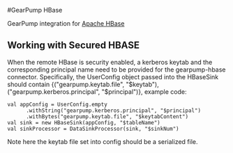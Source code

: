 #GearPump HBase

GearPump integration for [Apache HBase](https://hbase.apache.org)

## Working with Secured HBASE

When the remote HBase is security enabled, a kerberos keytab and the corresponding principal name need to be
provided for the gearpump-hbase connector. Specifically, the UserConfig object passed into the HBaseSink should contain
{("gearpump.keytab.file", "$keytab"), ("gearpump.kerberos.principal", "$principal")}, example code:

```
val appConfig = UserConfig.empty
      .withString("gearpump.kerberos.principal", "$principal")
      .withBytes("gearpump.keytab.file", "$keytabContent")
val sink = new HBaseSink(appConfig, "$tableName")
val sinkProcessor = DataSinkProcessor(sink, "$sinkNum")
```

Note here the keytab file set into config should be a serialized file.


